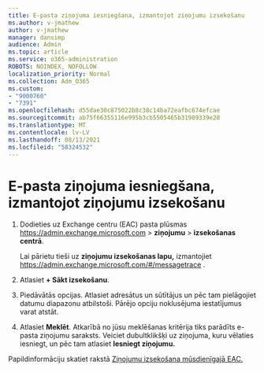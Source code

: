 ```yaml
---
title: E-pasta ziņojuma iesniegšana, izmantojot ziņojumu izsekošanu
ms.author: v-jmathew
author: v-jmathew
manager: dansimp
audience: Admin
ms.topic: article
ms.service: o365-administration
ROBOTS: NOINDEX, NOFOLLOW
localization_priority: Normal
ms.collection: Adm_O365
ms.custom:
- "9000760"
- "7391"
ms.openlocfilehash: d55dae30c875022b8c38c14ba72eafbc674efcae
ms.sourcegitcommit: ab75f66355116e995b3cb5505465b31989339e28
ms.translationtype: MT
ms.contentlocale: lv-LV
ms.lasthandoff: 08/13/2021
ms.locfileid: "58324532"
---
```

# <a name="submit-an-email-message-using-message-trace"></a>E-pasta ziņojuma iesniegšana, izmantojot ziņojumu izsekošanu

1. Dodieties uz Exchange centru (EAC) pasta plūsmas <https://admin.exchange.microsoft.com> \> **ziņojumu** \> **izsekošanas centrā**.

   Lai pārietu tieši uz **ziņojumu izsekošanas lapu,** izmantojiet <https://admin.exchange.microsoft.com/#/messagetrace> .

2. Atlasiet **+ Sākt izsekošanu**.
3. Piedāvātās opcijas. Atlasiet adresātus un sūtītājus un pēc tam pielāgojiet datumu diapazonu atbilstoši. Pārējo opciju noklusējuma iestatījumus varat atstāt.
4. Atlasiet **Meklēt**. Atkarībā no jūsu meklēšanas kritērija tiks parādīts e-pasta ziņojumu saraksts. Veiciet dubultklikšķi uz ziņojuma, kuru vēlaties iesniegt, un pēc tam atlasiet **Iesniegt ziņojumu.**

Papildinformāciju skatiet rakstā [Ziņojumu izsekošana mūsdienīgajā EAC.](https://docs.microsoft.com/exchange/monitoring/trace-an-email-message/message-trace-modern-eac)
